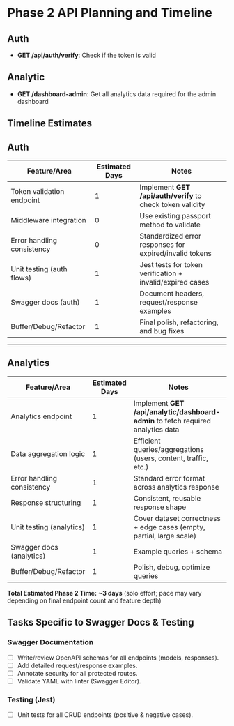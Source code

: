 # Phase 2 API Planning and Timeline

## Auth

- **GET /api/auth/verify**: Check if the token is valid

## Analytic

- **GET /dashboard-admin**: Get all analytics data required for the admin dashboard

## Timeline Estimates

## Auth

| Feature/Area               | Estimated Days | Notes                                                       |
| -------------------------- | -------------- | ----------------------------------------------------------- |
| Token validation endpoint  | 1              | Implement **GET /api/auth/verify** to check token validity |
| Middleware integration     | 0              | Use existing passport method to validate                    |
| Error handling consistency | 0              | Standardized error responses for expired/invalid tokens     |
| Unit testing (auth flows)  | 1              | Jest tests for token verification + invalid/expired cases   |
| Swagger docs (auth)        | 1              | Document headers, request/response examples                 |
| Buffer/Debug/Refactor      | 1              | Final polish, refactoring, and bug fixes                    |

---

## Analytics

| Feature/Area               | Estimated Days | Notes                                                                            |
| -------------------------- | -------------- | -------------------------------------------------------------------------------- |
| Analytics endpoint         | 1              | Implement **GET /api/analytic/dashboard-admin** to fetch required analytics data |
| Data aggregation logic     | 1              | Efficient queries/aggregations (users, content, traffic, etc.)                   |
| Error handling consistency | 1              | Standard error format across analytics response                                  |
| Response structuring       | 1              | Consistent, reusable response shape                                              |
| Unit testing (analytics)   | 1              | Cover dataset correctness + edge cases (empty, partial, large scale)             |
| Swagger docs (analytics)   | 1              | Example queries + schema                                                         |
| Buffer/Debug/Refactor      | 1              | Polish, debug, optimize queries                                                  |

**Total Estimated Phase 2 Time:** **~3 days** (solo effort; pace may vary depending on final endpoint count and feature depth)

## Tasks Specific to Swagger Docs & Testing

### Swagger Documentation

- [ ] Write/review OpenAPI schemas for all endpoints (models, responses).
- [ ] Add detailed request/response examples.
- [ ] Annotate security for all protected routes.
- [ ] Validate YAML with linter (Swagger Editor).

### Testing (Jest)

- [ ] Unit tests for all CRUD endpoints (positive & negative cases).

